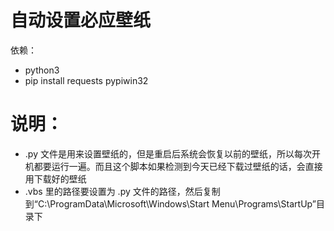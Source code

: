 # 自动设置必应壁纸

依赖： 

- python3
- pip install requests pypiwin32

# 说明：

- .py 文件是用来设置壁纸的，但是重启后系统会恢复以前的壁纸，所以每次开机都要运行一遍。而且这个脚本如果检测到今天已经下载过壁纸的话，会直接用下载好的壁纸
- .vbs 里的路径要设置为 .py 文件的路径，然后复制到“C:\ProgramData\Microsoft\Windows\Start Menu\Programs\StartUp”目录下
